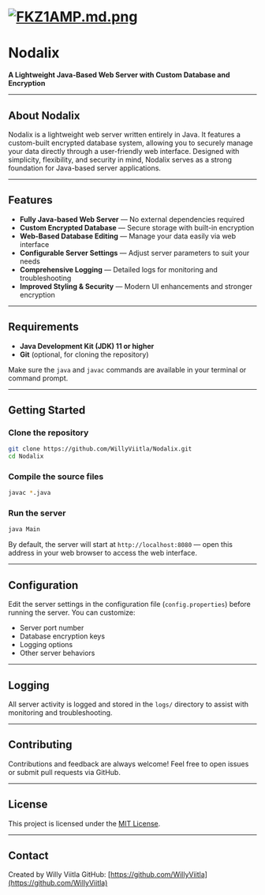 # [![FKZ1AMP.md.png](https://iili.io/FKZ1AMP.md.png)](https://freeimage.host/i/FKZ1AMP)

# Nodalix  
**A Lightweight Java-Based Web Server with Custom Database and Encryption**

---

## About Nodalix

Nodalix is a lightweight web server written entirely in Java. It features a custom-built encrypted database system, allowing you to securely manage your data directly through a user-friendly web interface. Designed with simplicity, flexibility, and security in mind, Nodalix serves as a strong foundation for Java-based server applications.

---

## Features

- **Fully Java-based Web Server** — No external dependencies required  
- **Custom Encrypted Database** — Secure storage with built-in encryption  
- **Web-Based Database Editing** — Manage your data easily via web interface  
- **Configurable Server Settings** — Adjust server parameters to suit your needs  
- **Comprehensive Logging** — Detailed logs for monitoring and troubleshooting  
- **Improved Styling & Security** — Modern UI enhancements and stronger encryption  

---

## Requirements

- **Java Development Kit (JDK) 11 or higher**  
- **Git** (optional, for cloning the repository)

Make sure the `java` and `javac` commands are available in your terminal or command prompt.

---

## Getting Started

### Clone the repository

```bash
git clone https://github.com/WillyViitla/Nodalix.git
cd Nodalix
````

### Compile the source files

```bash
javac *.java
```

### Run the server

```bash
java Main
```

By default, the server will start at `http://localhost:8080` — open this address in your web browser to access the web interface.

---

## Configuration

Edit the server settings in the configuration file (`config.properties`) before running the server. You can customize:

* Server port number
* Database encryption keys
* Logging options
* Other server behaviors

---

## Logging

All server activity is logged and stored in the `logs/` directory to assist with monitoring and troubleshooting.

---

## Contributing

Contributions and feedback are always welcome! Feel free to open issues or submit pull requests via GitHub.

---

## License

This project is licensed under the [MIT License](LICENSE).

---

## Contact

Created by Willy Viitla
GitHub: [https://github.com/WillyViitla](https://github.com/WillyViitla)
